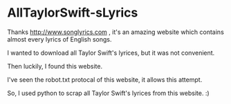 # AllTaylorSwift-sLyrics

Thanks http://www.songlyrics.com , it's an amazing website which contains almost every lyrics of English songs.

I wanted to download all Taylor Swift's lyrices, but it was not convenient. 

Then luckily, I found this website.

I've seen the robot.txt protocal of this website, it allows this attempt.

So, I used python to scrap all Taylor Swift's lyrices from this website. :)
